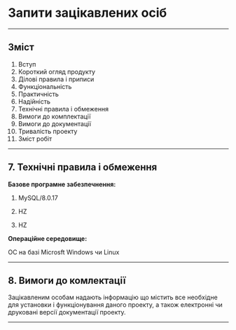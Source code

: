 # Запити зацікавлених осіб
***
## Зміст

1. Вступ
2. Короткий огляд продукту
3. Ділові правила і приписи
4. Функціональність
5. Практичність
6. Надійність
7. Технічні правила і обмеження
8. Вимоги до комплектації
9. Вимоги до документації
10. Тривалість проекту
11. Зміст робіт
***
## 7. Технічні правила і обмеження

**Базове програмне забезпечнення:**

  1. MySQL/8.0.17

  2. HZ

  3. HZ

**Операційне середовище:**

ОС на базі Microsft Windows чи Linux
***
## 8. Вимоги до комлектації

Зацікавленим особам надають інформацію що містить все необхідне для установки і функціонування даного проекту, а також електронні чи друковані версії документації проекту.
***
